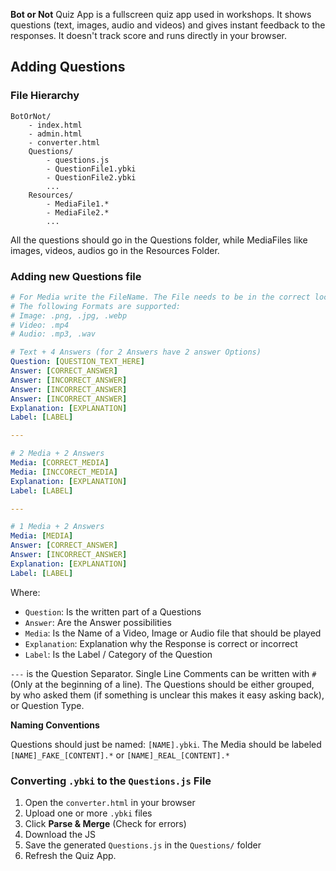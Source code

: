 **Bot or Not** Quiz App is a fullscreen quiz app used in workshops. It shows questions (text, images, audio and videos) and gives instant feedback to the responses. It doesn't track score and runs directly in your browser.

## Adding Questions

### File Hierarchy

``` 
BotOrNot/
	- index.html
	- admin.html
	- converter.html
	Questions/
		- questions.js
		- QuestionFile1.ybki
		- QuestionFile2.ybki
		...
	Resources/
		- MediaFile1.*
		- MediaFile2.*
		...
```

All the questions should go in the Questions folder, while MediaFiles like images, videos, audios go in the Resources Folder.

### Adding new Questions file

```YAML
# For Media write the FileName. The File needs to be in the correct location. 
# The following Formats are supported:
# Image: .png, .jpg, .webp
# Video: .mp4
# Audio: .mp3, .wav

# Text + 4 Answers (for 2 Answers have 2 answer Options)
Question: [QUESTION_TEXT_HERE]
Answer: [CORRECT_ANSWER]
Answer: [INCORRECT_ANSWER]
Answer: [INCORRECT_ANSWER]
Answer: [INCORRECT_ANSWER]
Explanation: [EXPLANATION]
Label: [LABEL]

---

# 2 Media + 2 Answers
Media: [CORRECT_MEDIA]
Media: [INCCORECT_MEDIA]
Explanation: [EXPLANATION]
Label: [LABEL]

---

# 1 Media + 2 Answers
Media: [MEDIA]
Answer: [CORRECT_ANSWER]
Answer: [INCORRECT_ANSWER]
Explanation: [EXPLANATION]
Label: [LABEL]
```

Where:

- `Question`: Is the written part of a Questions
- `Answer`: Are the Answer possibilities
- `Media`: Is the Name of a Video, Image or Audio file that should be played
- `Explanation`: Explanation why the Response is correct or incorrect
- `Label`: Is the Label / Category of the Question

`---` is the Question Separator. Single Line Comments can be written with `#` (Only at the beginning of a line). The Questions should be either grouped, by who asked them (if something is unclear this makes it easy asking back), or Question Type.

**Naming Conventions**

Questions should just be named: `[NAME].ybki`. The Media should be labeled `[NAME]_FAKE_[CONTENT].*` or `[NAME]_REAL_[CONTENT].*`

### Converting `.ybki` to the `Questions.js` File

1. Open the `converter.html` in your browser
2. Upload one or more `.ybki` files
3. Click **Parse & Merge** (Check for errors)
4. Download the JS
5. Save the generated `Questions.js` in the `Questions/` folder
6. Refresh the Quiz App.
